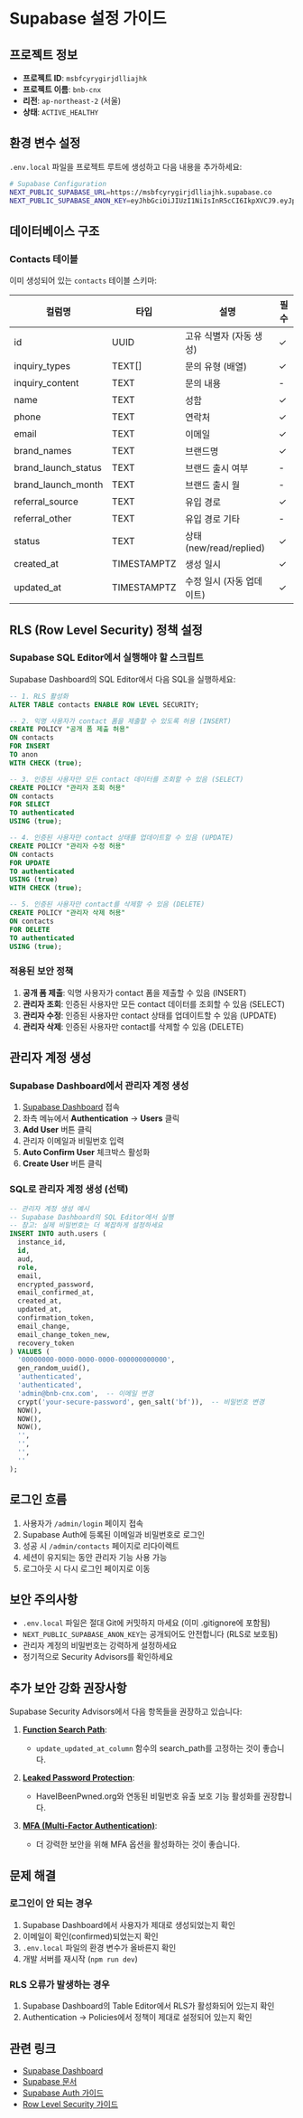 # Supabase 설정 가이드

## 프로젝트 정보

-  **프로젝트 ID**: `msbfcyrygirjdlliajhk`
-  **프로젝트 이름**: `bnb-cnx`
-  **리전**: `ap-northeast-2` (서울)
-  **상태**: `ACTIVE_HEALTHY`

## 환경 변수 설정

`.env.local` 파일을 프로젝트 루트에 생성하고 다음 내용을 추가하세요:

```bash
# Supabase Configuration
NEXT_PUBLIC_SUPABASE_URL=https://msbfcyrygirjdlliajhk.supabase.co
NEXT_PUBLIC_SUPABASE_ANON_KEY=eyJhbGciOiJIUzI1NiIsInR5cCI6IkpXVCJ9.eyJpc3MiOiJzdXBhYmFzZSIsInJlZiI6Im1zYmZjeXJ5Z2lyamRsbGlhamhrIiwicm9sZSI6ImFub24iLCJpYXQiOjE3NjE1MzcwMzUsImV4cCI6MjA3NzExMzAzNX0.jiofYwucodPgWhcJO-okt6tGhMjY0Z-nV9l56zahQEs
```

## 데이터베이스 구조

### Contacts 테이블

이미 생성되어 있는 `contacts` 테이블 스키마:

| 컬럼명              | 타입        | 설명                      | 필수 |
| ------------------- | ----------- | ------------------------- | ---- |
| id                  | UUID        | 고유 식별자 (자동 생성)   | ✓    |
| inquiry_types       | TEXT[]      | 문의 유형 (배열)          | ✓    |
| inquiry_content     | TEXT        | 문의 내용                 | -    |
| name                | TEXT        | 성함                      | ✓    |
| phone               | TEXT        | 연락처                    | ✓    |
| email               | TEXT        | 이메일                    | ✓    |
| brand_names         | TEXT        | 브랜드명                  | ✓    |
| brand_launch_status | TEXT        | 브랜드 출시 여부          | -    |
| brand_launch_month  | TEXT        | 브랜드 출시 월            | -    |
| referral_source     | TEXT        | 유입 경로                 | ✓    |
| referral_other      | TEXT        | 유입 경로 기타            | -    |
| status              | TEXT        | 상태 (new/read/replied)   | ✓    |
| created_at          | TIMESTAMPTZ | 생성 일시                 | ✓    |
| updated_at          | TIMESTAMPTZ | 수정 일시 (자동 업데이트) | ✓    |

## RLS (Row Level Security) 정책 설정

### Supabase SQL Editor에서 실행해야 할 스크립트

Supabase Dashboard의 SQL Editor에서 다음 SQL을 실행하세요:

```sql
-- 1. RLS 활성화
ALTER TABLE contacts ENABLE ROW LEVEL SECURITY;

-- 2. 익명 사용자가 contact 폼을 제출할 수 있도록 허용 (INSERT)
CREATE POLICY "공개 폼 제출 허용"
ON contacts
FOR INSERT
TO anon
WITH CHECK (true);

-- 3. 인증된 사용자만 모든 contact 데이터를 조회할 수 있음 (SELECT)
CREATE POLICY "관리자 조회 허용"
ON contacts
FOR SELECT
TO authenticated
USING (true);

-- 4. 인증된 사용자만 contact 상태를 업데이트할 수 있음 (UPDATE)
CREATE POLICY "관리자 수정 허용"
ON contacts
FOR UPDATE
TO authenticated
USING (true)
WITH CHECK (true);

-- 5. 인증된 사용자만 contact를 삭제할 수 있음 (DELETE)
CREATE POLICY "관리자 삭제 허용"
ON contacts
FOR DELETE
TO authenticated
USING (true);
```

### 적용된 보안 정책

1. **공개 폼 제출**: 익명 사용자가 contact 폼을 제출할 수 있음 (INSERT)
2. **관리자 조회**: 인증된 사용자만 모든 contact 데이터를 조회할 수 있음 (SELECT)
3. **관리자 수정**: 인증된 사용자만 contact 상태를 업데이트할 수 있음 (UPDATE)
4. **관리자 삭제**: 인증된 사용자만 contact를 삭제할 수 있음 (DELETE)

## 관리자 계정 생성

### Supabase Dashboard에서 관리자 계정 생성

1. [Supabase Dashboard](https://supabase.com/dashboard/project/msbfcyrygirjdlliajhk) 접속
2. 좌측 메뉴에서 **Authentication** → **Users** 클릭
3. **Add User** 버튼 클릭
4. 관리자 이메일과 비밀번호 입력
5. **Auto Confirm User** 체크박스 활성화
6. **Create User** 버튼 클릭

### SQL로 관리자 계정 생성 (선택)

```sql
-- 관리자 계정 생성 예시
-- Supabase Dashboard의 SQL Editor에서 실행
-- 참고: 실제 비밀번호는 더 복잡하게 설정하세요
INSERT INTO auth.users (
  instance_id,
  id,
  aud,
  role,
  email,
  encrypted_password,
  email_confirmed_at,
  created_at,
  updated_at,
  confirmation_token,
  email_change,
  email_change_token_new,
  recovery_token
) VALUES (
  '00000000-0000-0000-0000-000000000000',
  gen_random_uuid(),
  'authenticated',
  'authenticated',
  'admin@bnb-cnx.com',  -- 이메일 변경
  crypt('your-secure-password', gen_salt('bf')),  -- 비밀번호 변경
  NOW(),
  NOW(),
  NOW(),
  '',
  '',
  '',
  ''
);
```

## 로그인 흐름

1. 사용자가 `/admin/login` 페이지 접속
2. Supabase Auth에 등록된 이메일과 비밀번호로 로그인
3. 성공 시 `/admin/contacts` 페이지로 리다이렉트
4. 세션이 유지되는 동안 관리자 기능 사용 가능
5. 로그아웃 시 다시 로그인 페이지로 이동

## 보안 주의사항

-  `.env.local` 파일은 절대 Git에 커밋하지 마세요 (이미 .gitignore에 포함됨)
-  `NEXT_PUBLIC_SUPABASE_ANON_KEY`는 공개되어도 안전합니다 (RLS로 보호됨)
-  관리자 계정의 비밀번호는 강력하게 설정하세요
-  정기적으로 Security Advisors를 확인하세요

## 추가 보안 강화 권장사항

Supabase Security Advisors에서 다음 항목들을 권장하고 있습니다:

1. **[Function Search Path](https://supabase.com/docs/guides/database/database-linter?lint=0011_function_search_path_mutable)**:

   -  `update_updated_at_column` 함수의 search_path를 고정하는 것이 좋습니다.

2. **[Leaked Password Protection](https://supabase.com/docs/guides/auth/password-security#password-strength-and-leaked-password-protection)**:

   -  HaveIBeenPwned.org와 연동된 비밀번호 유출 보호 기능 활성화를 권장합니다.

3. **[MFA (Multi-Factor Authentication)](https://supabase.com/docs/guides/auth/auth-mfa)**:
   -  더 강력한 보안을 위해 MFA 옵션을 활성화하는 것이 좋습니다.

## 문제 해결

### 로그인이 안 되는 경우

1. Supabase Dashboard에서 사용자가 제대로 생성되었는지 확인
2. 이메일이 확인(confirmed)되었는지 확인
3. `.env.local` 파일의 환경 변수가 올바른지 확인
4. 개발 서버를 재시작 (`npm run dev`)

### RLS 오류가 발생하는 경우

1. Supabase Dashboard의 Table Editor에서 RLS가 활성화되어 있는지 확인
2. Authentication → Policies에서 정책이 제대로 설정되어 있는지 확인

## 관련 링크

-  [Supabase Dashboard](https://supabase.com/dashboard/project/msbfcyrygirjdlliajhk)
-  [Supabase 문서](https://supabase.com/docs)
-  [Supabase Auth 가이드](https://supabase.com/docs/guides/auth)
-  [Row Level Security 가이드](https://supabase.com/docs/guides/auth/row-level-security)
